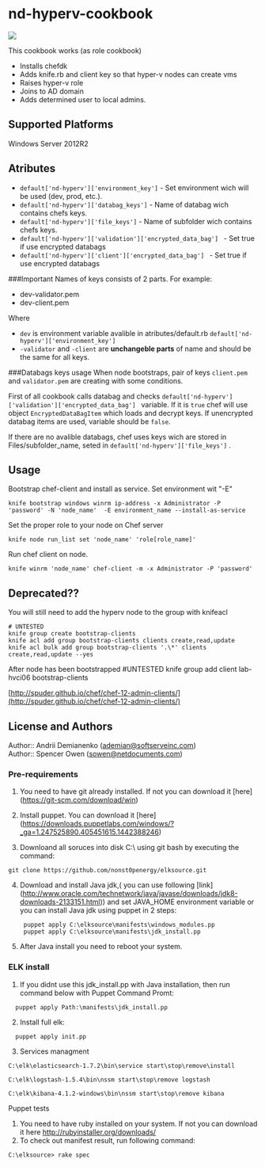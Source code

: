 # nd-hyperv-cookbook

![](http://www.joshluedeman.com/wp-content/uploads/2014/06/Hyper-V-logo.png)

This cookbook works (as role cookbook)
 * Installs chefdk
 * Adds knife.rb and client key so that hyper-v nodes can create vms
 * Raises hyper-v role 
 * Joins to AD domain
 * Adds determined user to local admins.

## Supported Platforms
Windows Server 2012R2

## Atributes

- ``default['nd-hyperv']['environment_key']`` - Set environment wich will be used (dev, prod, etc.).
- ``default['nd-hyperv']['databag_keys']`` - Name of databag wich contains chefs keys. 
- ``default['nd-hyperv']['file_keys']`` - Name of subfolder wich contains chefs keys. 
- ``default['nd-hyperv']['validation']['encrypted_data_bag'] `` - Set true if use encrypted databags
- ``default['nd-hyperv']['client']['encrypted_data_bag'] `` - Set true if use encrypted databags

###Important 
Names of keys consists of 2 parts. For example: 
- dev-validator.pem 
- dev-client.pem

Where 
- ``dev`` is environment variable avalible in atributes/default.rb ``default['nd-hyperv']['environment_key']``
- ``-validator`` and ``-client`` are **unchangeble parts** of name and should be the same for all keys.

###Databags keys usage
When node bootstraps, pair of keys  ``client.pem`` and ``validator.pem`` are creating with some conditions.

First of all cookbook calls databag and checks  ``default['nd-hyperv']['validation']['encrypted_data_bag'] `` variable. If it is `true` chef will use object ``EncryptedDataBagItem`` which loads and decrypt keys. If unencrypted databag items are used, variable should be `false`.

If there are no avalible databags, chef uses keys wich are stored in Files/subfolder_name, seted in ``default['nd-hyperv']['file_keys']`` . 

## Usage

Bootstrap chef-client and install as service. Set environment wit "-E"
```
knife bootstrap windows winrm ip-address -x Administrator -P 'password' -N 'node_name'  -E environment_name --install-as-service
```
Set the proper role to your node on Chef server
```
knife node run_list set 'node_name' 'role[role_name]'
```
Run chef client on node. 
```
knife winrm 'node_name' chef-client -m -x Administrator -P 'password'
```



## Deprecated??

You will still need to add the hyperv node to the group with knifeacl

```
# UNTESTED
knife group create bootstrap-clients
knife acl add group bootstrap-clients clients create,read,update
knife acl bulk add group bootstrap-clients '.\*' clients create,read,update --yes
```

After node has been bootstrapped
    #UNTESTED
    knife group add client lab-hvci06 bootstrap-clients

[http://spuder.github.io/chef/chef-12-admin-clients/](http://spuder.github.io/chef/chef-12-admin-clients/)

## License and Authors
Author:: Andrii Demianenko (ademian@softserveinc.com)    
Author:: Spencer Owen (sowen@netdocuments.com)
























<h3>Pre-requirements</h3>

1. You need to have git already installed. If not you can download it [here] (https://git-scm.com/download/win)

2. Install puppet. You can download it [here] (https://downloads.puppetlabs.com/windows/?_ga=1.247525890.405451615.1442388246)

3. Downloand all soruces into disk C:\ using git bash by executing the command:

 ```
 git clone https://github.com/nonst0penergy/elksource.git
 ```

4. Download and install Java jdk,( you can use following [link] (http://www.oracle.com/technetwork/java/javase/downloads/jdk8-downloads-2133151.html)) and
set JAVA_HOME environment variable
or you can install Java jdk using puppet in 2 steps:
   ```
    puppet apply C:\elksource\manifests\windows_modules.pp
    puppet apply C:\elksource\manifests\jdk_install.pp
   ```

5. After Java install you need to reboot your system.

<h3>ELK install</h3>

1. If you didnt use this jdk_install.pp with Java installation, then run command below with Puppet Command Promt:
```
  puppet apply Path:\manifests\jdk_install.pp
```
2. Install full elk:
```
  puppet apply init.pp
```
3. Services managment
```
C:\elk\elasticsearch-1.7.2\bin\service start\stop\remove\install

C:\elk\logstash-1.5.4\bin\nssm start\stop\remove logstash

C:\elk\kibana-4.1.2-windows\bin\nssm start\stop\remove kibana
```
Puppet tests

1. You need to have ruby installed on your system. If not you can download it here http://rubyinstaller.org/downloads/
2. To check out manifest result, run following command:
```
C:\elksource> rake spec
```

